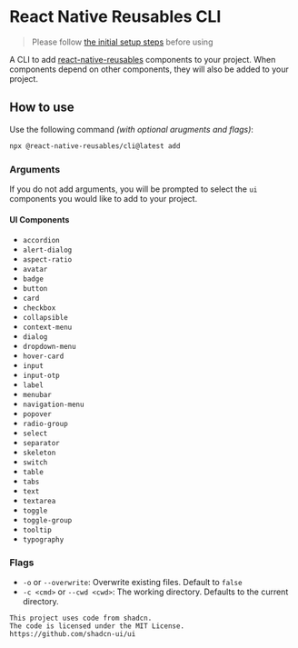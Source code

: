 # React Native Reusables CLI

> Please follow [the initial setup steps](https://rnr-docs.vercel.app/getting-started/initial-setup/) before using

A CLI to add [react-native-reusables](https://rnr-docs.vercel.app/getting-started/introduction/) components to your project. When components depend on other components, they will also be added to your project.

## How to use

Use the following command _(with optional arugments and flags)_:

```bash
npx @react-native-reusables/cli@latest add
```

### Arguments

If you do not add arguments, you will be prompted to select the `ui` components you would like to add to your project.

#### UI Components

- `accordion`
- `alert-dialog`
- `aspect-ratio`
- `avatar`
- `badge`
- `button`
- `card`
- `checkbox`
- `collapsible`
- `context-menu`
- `dialog`
- `dropdown-menu`
- `hover-card`
- `input`
- `input-otp`
- `label`
- `menubar`
- `navigation-menu`
- `popover`
- `radio-group`
- `select`
- `separator`
- `skeleton`
- `switch`
- `table`
- `tabs`
- `text`
- `textarea`
- `toggle`
- `toggle-group`
- `tooltip`
- `typography`

### Flags

- `-o` or `--overwrite`: Overwrite existing files. Default to `false`
- `-c <cmd>` or `--cwd <cwd>`: The working directory. Defaults to the current directory.

```mdx
This project uses code from shadcn.
The code is licensed under the MIT License.
https://github.com/shadcn-ui/ui
```

